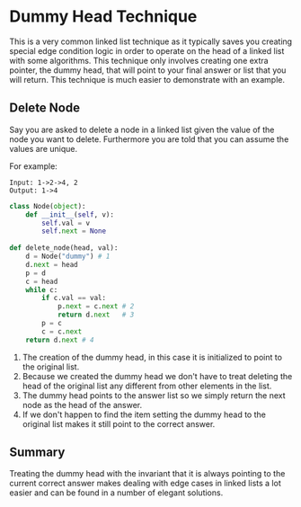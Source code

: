 # Dummy Head Technique
This is a very common linked list technique as it typically saves you creating special edge condition logic in order to operate on the head of a linked list with some algorithms. This technique only involves creating one extra pointer, the dummy head, that will point to your final answer or list that you will return. This technique is much easier to demonstrate with an example.

## Delete Node
Say you are asked to delete a node in a linked list given the value of the node you want to delete. Furthermore you are told that you can assume the values are unique.

For example:
```
Input: 1->2->4, 2
Output: 1->4
```

```python
class Node(object):
    def __init__(self, v):
        self.val = v
        self.next = None
    
def delete_node(head, val):
    d = Node("dummy") # 1
    d.next = head
    p = d
    c = head
    while c:
        if c.val == val:
            p.next = c.next # 2
            return d.next   # 3
        p = c
        c = c.next
    return d.next # 4 
```

1. The creation of the dummy head, in this case it is initialized to point to the original list.
2. Because we created the dummy head we don't have to treat deleting the head of the original list any different from other elements in the list.
3. The dummy head points to the answer list so we simply return the next node as the head of the answer.
4. If we don't happen to find the item setting the dummy head to the original list makes it still point to the correct answer.

## Summary
Treating the dummy head with the invariant that it is always pointing to the current correct answer makes dealing with edge cases in linked lists a lot easier and can be found in a number of elegant solutions.